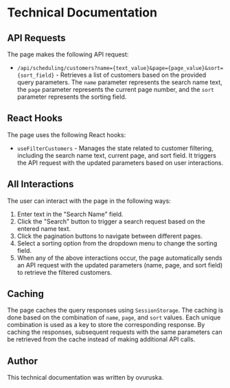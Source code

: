 # Technical Documentation

## API Requests

The page makes the following API request:

* `/api/scheduling/customers?name={text_value}&page={page_value}&sort={sort_field}` - Retrieves a list of customers based on the provided query parameters. The `name` parameter represents the search name text, the `page` parameter represents the current page number, and the `sort` parameter represents the sorting field.

## React Hooks

The page uses the following React hooks:

* `useFilterCustomers` - Manages the state related to customer filtering, including the search name text, current page, and sort field. It triggers the API request with the updated parameters based on user interactions.

## All Interactions

The user can interact with the page in the following ways:

1. Enter text in the "Search Name" field.
2. Click the "Search" button to trigger a search request based on the entered name text.
3. Click the pagination buttons to navigate between different pages.
4. Select a sorting option from the dropdown menu to change the sorting field.
5. When any of the above interactions occur, the page automatically sends an API request with the updated parameters (name, page, and sort field) to retrieve the filtered customers.

## Caching

The page caches the query responses using `SessionStorage`. The caching is done based on the combination of `name`, `page`, and `sort` values. Each unique combination is used as a key to store the corresponding response. By caching the responses, subsequent requests with the same parameters can be retrieved from the cache instead of making additional API calls.

## Author

This technical documentation was written by ovuruska.
